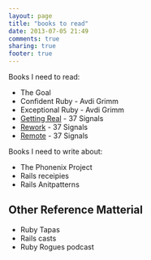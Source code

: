```yaml
---
layout: page
title: "books to read"
date: 2013-07-05 21:49
comments: true
sharing: true
footer: true
---
```


Books I need to read:

* The Goal
* Confident Ruby - Avdi Grimm
* Exceptional Ruby - Avdi Grimm
* [Getting Real](http://gettingreal.37signals.com/) - 37 Signals
* [Rework](http://37signals.com/rework) - 37 Signals
* [Remote](http://37signals.com/remote) - 37 Signals

Books I need to write about:

* The Phonenix Project
* Rails receipies
* Rails Anitpatterns



## Other Reference Matterial ##

* Ruby Tapas
* Rails casts
* Ruby Rogues podcast